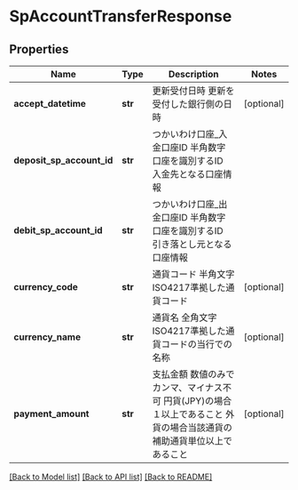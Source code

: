 # SpAccountTransferResponse

## Properties
Name | Type | Description | Notes
------------ | ------------- | ------------- | -------------
**accept_datetime** | **str** | 更新受付日時 更新を受付した銀行側の日時  | [optional] 
**deposit_sp_account_id** | **str** | つかいわけ口座_入金口座ID 半角数字 口座を識別するID　入金先となる口座情報  | 
**debit_sp_account_id** | **str** | つかいわけ口座_出金口座ID 半角数字 口座を識別するID　引き落とし元となる口座情報  | 
**currency_code** | **str** | 通貨コード 半角文字 ISO4217準拠した通貨コード  | [optional] 
**currency_name** | **str** | 通貨名 全角文字 ISO4217準拠した通貨コードの当行での名称  | [optional] 
**payment_amount** | **str** | 支払金額 数値のみでカンマ、マイナス不可 円貨(JPY)の場合１以上であること 外貨の場合当該通貨の補助通貨単位以上であること  | [optional] 

[[Back to Model list]](../README.md#documentation-for-models) [[Back to API list]](../README.md#documentation-for-api-endpoints) [[Back to README]](../README.md)



